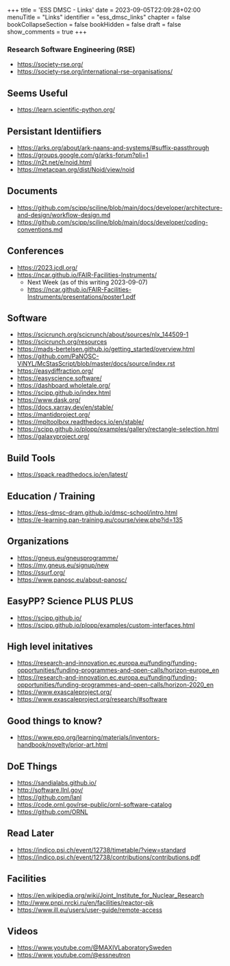 +++
title = 'ESS DMSC - Links'
date = 2023-09-05T22:09:28+02:00
menuTitle = "Links"
identifier = "ess_dmsc_links"
chapter = false
bookCollapseSection = false
bookHidden = false
draft = false
show_comments = true
+++

### Research Software Engineering (RSE)
- https://society-rse.org/
- https://society-rse.org/international-rse-organisations/

## Seems Useful
- https://learn.scientific-python.org/

## Persistant Identiifiers
- https://arks.org/about/ark-naans-and-systems/#suffix-passthrough
- https://groups.google.com/g/arks-forum?pli=1
- https://n2t.net/e/noid.html
- https://metacpan.org/dist/Noid/view/noid

## Documents
- https://github.com/scipp/sciline/blob/main/docs/developer/architecture-and-design/workflow-design.md
- https://github.com/scipp/sciline/blob/main/docs/developer/coding-conventions.md

## Conferences
- https://2023.jcdl.org/
- https://ncar.github.io/FAIR-Facilities-Instruments/
  - Next Week (as of this writing 2023-09-07)
  - https://ncar.github.io/FAIR-Facilities-Instruments/presentations/poster1.pdf

## Software
- https://scicrunch.org/scicrunch/about/sources/nlx_144509-1
- https://scicrunch.org/resources
- https://mads-bertelsen.github.io/getting_started/overview.html
- https://github.com/PaNOSC-ViNYL/McStasScript/blob/master/docs/source/index.rst
- https://easydiffraction.org/
- https://easyscience.software/
- https://dashboard.wholetale.org/
- https://scipp.github.io/index.html
- https://www.dask.org/
- https://docs.xarray.dev/en/stable/
- https://mantidproject.org/
- https://mpltoolbox.readthedocs.io/en/stable/
- https://scipp.github.io/plopp/examples/gallery/rectangle-selection.html
- https://galaxyproject.org/

## Build Tools
- https://spack.readthedocs.io/en/latest/

## Education / Training
- https://ess-dmsc-dram.github.io/dmsc-school/intro.html
- https://e-learning.pan-training.eu/course/view.php?id=135

## Organizations
- https://gneus.eu/gneusprogramme/
- https://my.gneus.eu/signup/new
- https://ssurf.org/
- https://www.panosc.eu/about-panosc/

## EasyPP? Science PLUS PLUS
- https://scipp.github.io/
- https://scipp.github.io/plopp/examples/custom-interfaces.html

## High level initatives
- https://research-and-innovation.ec.europa.eu/funding/funding-opportunities/funding-programmes-and-open-calls/horizon-europe_en
- https://research-and-innovation.ec.europa.eu/funding/funding-opportunities/funding-programmes-and-open-calls/horizon-2020_en
- https://www.exascaleproject.org/
- https://www.exascaleproject.org/research/#software

## Good things to know?
- https://www.epo.org/learning/materials/inventors-handbook/novelty/prior-art.html

## DoE Things
- https://sandialabs.github.io/
- http://software.llnl.gov/
- https://github.com/lanl
- https://code.ornl.gov/rse-public/ornl-software-catalog
- https://github.com/ORNL

## Read Later
- https://indico.psi.ch/event/12738/timetable/?view=standard
- https://indico.psi.ch/event/12738/contributions/contributions.pdf

## Facilities
- https://en.wikipedia.org/wiki/Joint_Institute_for_Nuclear_Research
- http://www.pnpi.nrcki.ru/en/facilities/reactor-pik
- https://www.ill.eu/users/user-guide/remote-access

## Videos
- https://www.youtube.com/@MAXIVLaboratorySweden
- https://www.youtube.com/@essneutron